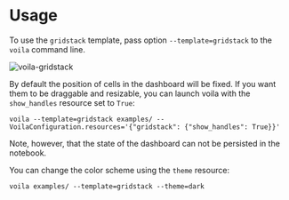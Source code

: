 # Usage

To use the `gridstack` template, pass option `--template=gridstack` to the `voila` command line.

![voila-gridstack](../_static/voila-gridstack.gif)

By default the position of cells in the dashboard will be fixed. If you want them to be draggable
and resizable, you can launch voila with the `show_handles` resource set to `True`:

`voila --template=gridstack examples/ --VoilaConfiguration.resources='{"gridstack": {"show_handles": True}}'`

Note, however, that the state of the dashboard can not be persisted in the notebook.

You can change the color scheme using the `theme` resource:

`voila examples/ --template=gridstack --theme=dark`
